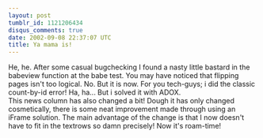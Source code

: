 ```yaml
---
layout: post
tumblr_id: 1121206434
disqus_comments: true
date: 2002-09-08 22:37:07 UTC
title: Ya mama is!
---
```


He, he. After some casual bugchecking I found a nasty little bastard in the babeview function at the babe test. You may have noticed that flipping pages isn't too logical. No. But it is now. For you tech-guys; i did the classic count-by-id error! Ha, ha... But i solved it with ADOX.
<br/>
This news column has also changed a bit! Dough it has only changed cosmetically, there is some neat improvement made through using an iFrame solution. The main advantage of the change is that I now doesn't have to fit in the textrows so damn precisely! Now it's roam-time!
